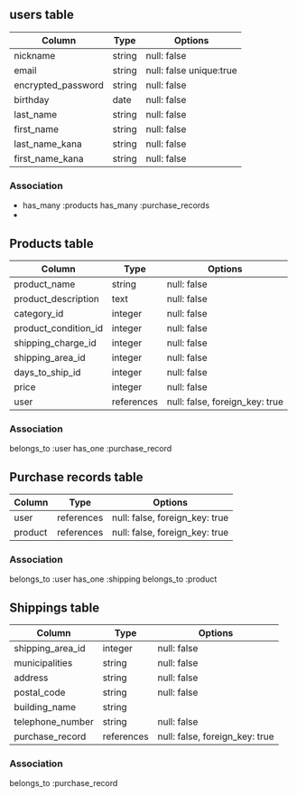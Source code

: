 ## users table

| Column             | Type   | Options     |
| ------------------ | ------ | ----------- |
| nickname           | string | null: false |
| email              | string | null: false unique:true |
| encrypted_password | string | null: false |
| birthday           | date   | null: false |
| last_name           | string | null: false |
| first_name          | string | null: false |
| last_name_kana     | string | null: false |
| first_name_kana    | string | null: false |

### Association

- has_many :products 
  has_many :purchase_records 
- 

## Products table

| Column              | Type    | Options     |
| ------------------- | ------- | ----------- |
| product_name        | string  | null: false |
| product_description | text    | null: false |
| category_id            | integer | null: false |
| product_condition_id   | integer | null: false |
| shipping_charge_id     | integer | null: false |
| shipping_area_id       | integer | null: false |
| days_to_ship_id        | integer | null: false |
| price               | integer | null: false |
| user               | references | null: false, foreign_key: true |

### Association
 belongs_to :user
 has_one :purchase_record


## Purchase records table

| Column              | Type       | Options     |
| ------------------- | ---------- | ----------- |
| user               | references | null: false, foreign_key: true |
| product            | references | null: false, foreign_key: true |

### Association
 belongs_to :user
 has_one :shipping
 belongs_to :product

## Shippings table

| Column              | Type    | Options                            |
| ------------------- | ------- | ---------------------------------- |
| shipping_area_id    | integer | null: false                        |
| municipalities      | string  | null: false                        |
| address             | string  | null: false                        |
| postal_code         | string  | null: false                        |
| building_name       | string  |                                    |
| telephone_number    | string  | null: false                        |
| purchase_record     | references | null: false, foreign_key: true |

### Association
 belongs_to :purchase_record